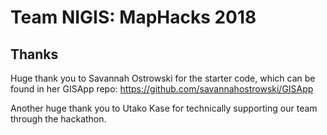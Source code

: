 # Team NIGIS: MapHacks 2018

## Thanks
Huge thank you to Savannah Ostrowski for the starter code, which can be found
in her GISApp repo: https://github.com/savannahostrowski/GISApp

Another huge thank you to Utako Kase for technically supporting our team
through the hackathon.
